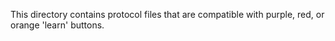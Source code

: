 This directory contains protocol files that are compatible with
purple, red, or orange 'learn' buttons.
